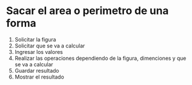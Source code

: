 # Sacar el area o perimetro de una forma

1. Solicitar la figura
2. Solicitar que se va a calcular
3. Ingresar los valores
4. Realizar las operaciones dependiendo de la figura, dimenciones y que se va a calcular
5. Guardar resultado
6. Mostrar el resultado